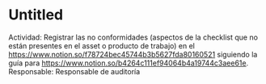 # Untitled

Actividad: Registrar las no conformidades (aspectos de la checklist que no están presentes en el asset o producto de trabajo) en el https://www.notion.so/f78724bec45744b3b5627fda80160521 siguiendo la guía para https://www.notion.so/b4264c111ef94064b4a19744c3aee61e.
Responsable: Responsable de auditoría